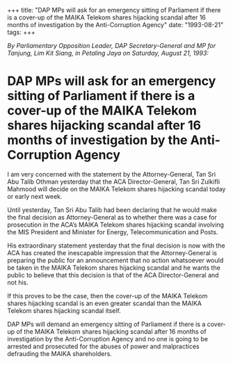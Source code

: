 +++ 
title: "DAP MPs will ask for an emergency sitting of Parliament if there is a cover-up of the MAIKA Telekom shares hijacking scandal after 16 months of investigation by the Anti-Corruption Agency"
date: "1993-08-21"
tags:
+++

_By Parliamentary Opposition Leader, DAP Secretary-General and MP for Tanjung, Lim Kit Siang, in Petaling Jaya on Saturday, August 21, 1993:_

# DAP MPs will ask for an emergency sitting of Parliament if there is a cover-up of the MAIKA Telekom shares hijacking scandal after 16 months of investigation by the Anti-Corruption Agency

I am very concerned with the statement by the Attorney-General, Tan Sri Abu Talib Othman yesterday that the ACA Director-General, Tan Sri Zulkifli Mahmood will decide on the MAIKA Telekom shares hijacking scandal today or early next week.</u>

Until yesterday, Tan Sri Abu Talib had been declaring that he would make the final decision as Attorney-General as to whether there was a case for prosecution in the ACA’s MAIKA Telekom shares hijacking scandal involving the MIS President and Minister for Energy, Telecommunication and Posts.

His extraordinary statement yesterday that the final decision is now with the ACA has created the inescapable impression that the Attorney-General is preparing the public for an announcement that no action whatsoever would be taken in the MAIKA Telekom shares hijacking scandal and he wants the public to believe that this decision is that of the ACA Director-General and not his.

If this proves to be the case, then the cover-up of the MAIKA Telekom shares hijacking scandal is an even greater scandal than the MAIKA Telekom shares hijacking scandal itself.

DAP MPs will demand an emergency sitting of Parliament if there is a cover-up of the MAIKA Telekom shares hijacking scandal after 16 months of investigation by the Anti-Corruption Agency and no one is going to be arrested and prosecuted for the abuses of power and malpractices defrauding the MAIKA shareholders.
 
